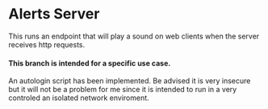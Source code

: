 # Alerts Server
This runs an endpoint that will play a sound on web clients when the server receives http requests.

#### This branch is intended for a specific use case.
An autologin script has been implemented. Be advised it is very insecure but it will not be a problem for me since it is intended to run in a very controled an isolated network enviroment.